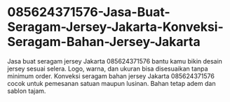 # 085624371576-Jasa-Buat-Seragam-Jersey-Jakarta-Konveksi-Seragam-Bahan-Jersey-Jakarta
Jasa buat seragam jersey Jakarta 085624371576 bantu kamu bikin desain jersey sesuai selera. Logo, warna, dan ukuran bisa disesuaikan tanpa minimum order.  Konveksi seragam bahan jersey Jakarta 085624371576 cocok untuk pemesanan satuan maupun lusinan. Bahan tetap adem dan sablon tajam.

